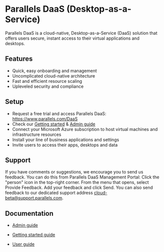 # Parallels DaaS (Desktop-as-a-Service)

Parallels DaaS is a cloud-native, Desktop-as-a-Service (DaaS) solution that offers users secure, instant access to their virtual applications and desktops.

## Features

- Quick, easy onboarding and management
- Uncomplicated cloud-native architecture
- Fast and efficient resource scaling
- Upleveled security and compliance

## Setup

- Request a free trial and access Parallels DaaS: https://www.parallels.com/DaaS
- Check our [Getting started](https://docs.myparallels.com/parallels-daas-administrators-guide/gettings-started) & [Admin guide](https://docs.myparallels.com/parallels-daas-administrators-guide/)
- Connect your Microsoft Azure subscription to host virtual machines and infrastructure resources
- Install your line of business applications and settings
- Invite users to access their apps, desktops and data

## Support 

If you have comments or suggestions, we encourage you to send us feedback.
You can do this from Parallels DaaS Management Portal:
Click the "person" icon in the top-right corner.
From the menu that opens, select Provide Feedback.
Add your feedback and click Send.
You can also send feedback to our dedicated support address cloud-beta@support.parallels.com.

## Documentation

- [Admin guide](https://docs.myparallels.com/parallels-daas-administrators-guide/)

- [Getting started guide](https://docs.myparallels.com/parallels-daas-administrators-guide/gettings-started)

- [User guide](https://docs.myparallels.com/parallels-daas-users-guide/)
